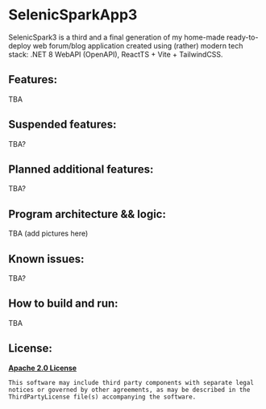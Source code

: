 # SelenicSparkApp3

SelenicSpark3 is a third and a final generation of my home-made ready-to-deploy web forum/blog application created 
using (rather) modern tech stack: .NET 8 WebAPI (OpenAPI), ReactTS + Vite + TailwindCSS. 

## Features:

TBA

## Suspended features:

TBA?

## Planned additional features:

TBA?

## Program architecture && logic:

TBA (add pictures here)

## Known issues:

TBA?

## How to build and run:

TBA

## License:

**[Apache 2.0 License](LICENSE.txt)**
```
This software may include third party components with separate legal 
notices or governed by other agreements, as may be described in the 
ThirdPartyLicense file(s) accompanying the software.
```